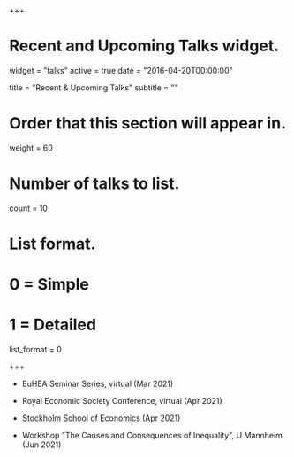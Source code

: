 +++
# Recent and Upcoming Talks widget.
widget = "talks"
active = true
date = "2016-04-20T00:00:00"

title = "Recent & Upcoming Talks"
subtitle = ""

# Order that this section will appear in.
weight = 60

# Number of talks to list.
count = 10

# List format.
#   0 = Simple
#   1 = Detailed
list_format = 0

+++
 
- EuHEA Seminar Series, virtual (Mar 2021)

- Royal Economic Society Conference, virtual (Apr 2021)

- Stockholm School of Economics (Apr 2021)

- Workshop "The Causes and Consequences of Inequality", U Mannheim (Jun 2021)
